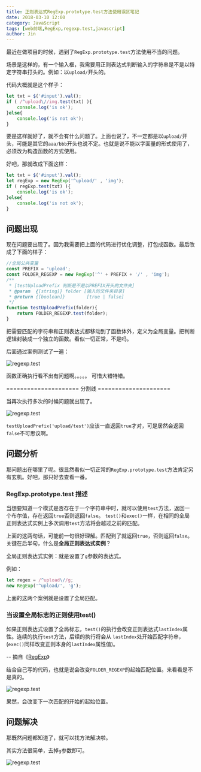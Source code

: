 ```yaml
---
title: 正则表达式RegExp.prototype.test方法使用误区笔记
date: 2018-03-10 12:00
category: JavaScript
tags: [web前端,RegExp,regexp.test,javascript]
author: Jin
---
```


最近在做项目的时候，遇到了`RegExp.prototype.test`方法使用不当的问题。

场景是这样的，有一个输入框，我需要用正则表达式判断输入的字符串是不是以特定字符串打头的。例如：以`upload/`开头的。

代码大概就是这个样子：

```js
let txt = $('#input').val();
if ( /^upload\//img.test(txt) ){
    console.log('is ok');
}else{
    console.log('is not ok');
}
```

要是这样就好了，就不会有什么问题了。上面也说了，不一定都是以`upload/`开头，可能是其它的`aaa/bbb`开头也说不定。也就是说不能以字面量的形式使用了，必须改为构造函数的方式使用。

好吧，那就改成下面这样：

```js
let txt = $('#input').val();
let regExp = new RegExp('^upload/' , 'img');
if ( regExp.test(txt) ){
    console.log('is ok');
}else{
    console.log('is not ok');
}
```

## 问题出现
现在问题要出现了。因为我需要把上面的代码进行优化调整，打包成函数。最后改成了下面的样子：

```js
//全局公共变量
const PREFIX = 'upload';
const FOLDER_REGEXP = new RegExp('^' + PREFIX + '/' , 'img');
/**
 * [testUploadPrefix 判断是不是以PREFIX开头的文件夹]
 * @param  {[string]} folder [输入的文件夹目录]
 * @return {[boolean]}        [true | false]
 */
function testUploadPrefix(folder){
    return FOLDER_REGEXP.test(folder);
}
```

把需要匹配的字符串和正则表达式都移动到了函数体外，定义为全局变量。把判断逻辑封装成一个独立的函数。看似一切正常，不是吗。

后面通过案例测试了一遍：

![regexp.test](/images/2018-03-10-regexp-test/01.png)

函数正确执行看不出有问题啊。。。。。 可惜大错特错。

===================== 分割线 =====================

当再次执行多次的时候问题就出现了。

![regexp.test](/images/2018-03-10-regexp-test/02.png)

`testUploadPrefix('upload/test')`应该一直返回`true`才对，可是居然会返回`false`不可思议啊。

## 问题分析
那问题出在哪里了呢。很显然看似一切正常的`RegExp.prototype.test`方法肯定另有玄机。好吧，那只好去查看一番。

### RegExp.prototype.test 描述
当想要知道一个模式是否存在于一个字符串中时，就可以使用`test`方法，返回一个布尔值，存在返回`true`否则返回`false`。 `test()`和`exec()`一样，在相同的全局正则表达式实例上多次调用`test`方法将会越过之前的匹配。


上面的这两句话，可能前一句很好理解。匹配到了就返回`true`，否则返回`false`。 关键在后半句，什么是**全局正则表达式实例**？

全局正则表达式实例：就是设置了`g`参数的表达式。

例如：

```js
let regex = /^upload\//g;
new RegExp('^upload/', 'g');
```

上面的这两个案例就是设置了全局匹配。

### 当设置全局标志的正则使用test()
如果正则表达式设置了全局标志，`test()`的执行会改变正则表达式`lastIndex`属性。连续的执行`test`方法，后续的执行将会从 `lastIndex`处开始匹配字符串，(`exec()`同样改变正则本身的`lastIndex`属性值)。

-- 摘自《[RegExp](https://developer.mozilla.org/zh-CN/docs/Web/JavaScript/Reference/Global_Objects/RegExp/test)》

结合自己写的代码，也就是说会改变`FOLDER_REGEXP`的起始匹配位置。来看看是不是真的。

![regexp.test](/images/2018-03-10-regexp-test/03.png)

果然，会改变下一次匹配的开始的起始位置。

## 问题解决
那既然问题都知道了，就可以找方法解决啦。

其实方法很简单，去掉`g`参数即可。

![regexp.test](/images/2018-03-10-regexp-test/04.png)













